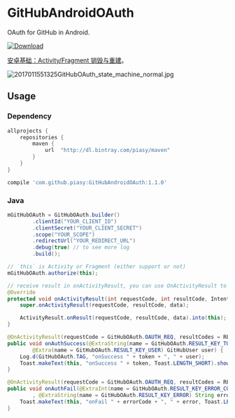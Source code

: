 # GitHubAndroidOAuth
OAuth for GitHub in Android.

[ ![Download](https://api.bintray.com/packages/piasy/maven/GitHubAndroidOAuth/images/download.svg) ](https://bintray.com/piasy/maven/GitHubAndroidOAuth/_latestVersion)

[安卓基础：Activity/Fragment 销毁与重建](http://blog.piasy.com/2017/01/15/Android-Basics-Activity-Fragment-Kill-and-Recreate)。

![2017011551325GitHubOAuth_state_machine_normal.jpg](https://imgs.babits.top/2017011551325GitHubOAuth_state_machine_normal.jpg)

## Usage

### Dependency

``` gradle
allprojects {
    repositories {
        maven {
            url  "http://dl.bintray.com/piasy/maven"
        }
    }
}

compile 'com.github.piasy:GitHubAndroidOAuth:1.1.0'
```

### Java

``` java
mGitHubOAuth = GitHubOAuth.builder()
        .clientId("YOUR_CLIENT_ID")
        .clientSecret("YOUR_CLIENT_SECRET")
        .scope("YOUR_SCOPE")
        .redirectUrl("YOUR_REDIRECT_URL")
        .debug(true) // to see more log
        .build();

// `this` is Activity or Fragment (either support or not)
mGitHubOAuth.authorize(this);

// receive result in onActivityResult, you can use OnActivityResult to reduce boilerplate code
@Override
protected void onActivityResult(int requestCode, int resultCode, Intent data) {
    super.onActivityResult(requestCode, resultCode, data);

    ActivityResult.onResult(requestCode, resultCode, data).into(this);
}

@OnActivityResult(requestCode = GitHubOAuth.OAUTH_REQ, resultCodes = RESULT_OK)
public void onAuthSuccess(@ExtraString(name = GitHubOAuth.RESULT_KEY_TOKEN) String token,
        @Extra(name = GitHubOAuth.RESULT_KEY_USER) GitHubUser user) {
    Log.d(GitHubOAuth.TAG, "onSuccess " + token + ", " + user);
    Toast.makeText(this, "onSuccess " + token, Toast.LENGTH_SHORT).show();
}

@OnActivityResult(requestCode = GitHubOAuth.OAUTH_REQ, resultCodes = RESULT_CANCELED)
public void onAuthFail(@ExtraInt(name = GitHubOAuth.RESULT_KEY_ERROR_CODE) int errorCode
        , @ExtraString(name = GitHubOAuth.RESULT_KEY_ERROR) String error) {
    Toast.makeText(this, "onFail " + errorCode + ", " + error, Toast.LENGTH_SHORT).show();
}
```
